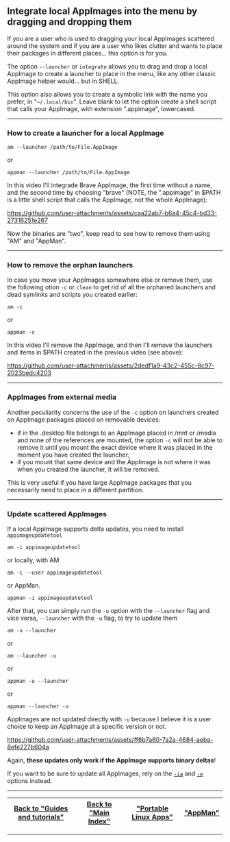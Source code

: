 ## Integrate local AppImages into the menu by dragging and dropping them
If you are a user who is used to dragging your local AppImages scattered around the system and if you are a user who likes clutter and wants to place their packages in different places... this option is for you.

The option `--launcher` or `integrate` allows you to drag and drop a local AppImage to create a launcher to place in the menu, like any other classic AppImage helper would... but in SHELL.

This option also allows you to create a symbolic link with the name you prefer, in "`~/.local/bin`". Leave blank to let the option create a shell script that calls your AppImage, with extension ".appimage", lowercased.

---------------------------
### How to create a launcher for a local AppImage
```
am --launcher /path/to/File.AppImage
```
or
```
appman --launcher /path/to/File.AppImage
```
In this video I'll integrade Brave AppImage, the first time without a name, and the second time by choosing "brave" (NOTE, the ".appimage" in $PATH is a little shell script that calls the AppImage, not the whole AppImage):

https://github.com/user-attachments/assets/caa22ab7-b6a4-45c4-bd33-27316251e267

Now the binaries are "two", keep read to see how to remove them using "AM" and "AppMan".

---------------------------
### How to remove the orphan launchers
In case you move your AppImages somewhere else or remove them, use the following otion `-c` or `clean` to get rid of all the orphaned launchers and dead symlinks and scripts you created earlier:
```
am -c
```
or
```
appman -c
```
In this video I'll remove the AppImage, and then I'll remove the launchers and items in $PATH created in the previous video (see above):

https://github.com/user-attachments/assets/2dedf1a9-43c2-455c-8c97-2023bedc4203

---------------------------
### AppImages from external media
Another peculiarity concerns the use of the `-c` option on launchers created on AppImage packages placed on removable devices:
- if in the .desktop file belongs to an AppImage placed in /mnt or /media and none of the references are mounted, the option `-c` will not be able to remove it until you mount the exact device where it was placed in the moment you have created the launcher;
- if you mount that same device and the AppImage is not where it was when you created the launcher, it will be removed.

This is very useful if you have large AppImage packages that you necessarily need to place in a different partition.

---------------------------
### Update scattered AppImages
If a local AppImage supports delta updates, you need to install `appimageupdatetool`
```
am -i appimageupdatetool
```
or locally, with AM
```
am -i --user appimageupdatetool
```
or AppMan.
```
appman -i appimageupdatetool
```
After that, you can simply run the `-u` option with the `--launcher` flag and vice versa, `--launcher` with the `-u` flag, to try to update them
```
am -u --launcher
```
or
```
am --launcher -u
```
or
```
appman -u --launcher
```
or
```
appman --launcher -u
```

AppImages are not updated directly with `-u` because I believe it is a user choice to keep an AppImage at a specific version or not.

https://github.com/user-attachments/assets/ff6b7a60-7a2a-4684-aeba-8efe227b604a

Again, **these updates only work if the AppImage supports binary deltas**!

If you want to be sure to update all AppImages, rely on the [`-ia`](./install-appimage.md) and [`-e`](./extra.md) options instead.

------------------------------------------------------------------------

| [Back to "Guides and tutorials"](../../README.md#guides-and-tutorials) | [Back to "Main Index"](../../README.md#main-index) | ["Portable Linux Apps"](https://portable-linux-apps.github.io/) | [ "AppMan" ](https://github.com/ivan-hc/AppMan) |
| - | - | - | - |

------------------------------------------------------------------------
